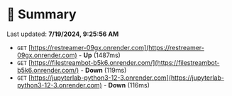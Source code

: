 # 📖 Summary
Last updated: **7/19/2024, 9:25:56 AM**

- `GET` [https://restreamer-09gx.onrender.com](https://restreamer-09gx.onrender.com) - **Up** (1487ms)
- `GET` [https://filestreambot-b5k6.onrender.com/](https://filestreambot-b5k6.onrender.com/) - **Down** (119ms)
- `GET` [https://jupyterlab-python3-12-3.onrender.com](https://jupyterlab-python3-12-3.onrender.com) - **Down** (116ms)
